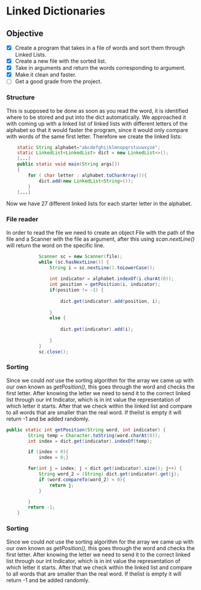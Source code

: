 # Linked Dictionaries

## Objective
- [x] Create a program that takes in a file of words and sort them through Linked Lists.
- [x] Create a new file with the sorted list.
- [x] Take in arguments and return the words corresponding to argument.
- [x] Make it clean and faster.
- [ ] Get a good grade from the project.

### Structure 
This is supposed to be done as soon as you read the word, it is identified where to be stored and put into the dict automatically.
We approached it with coming up with a linked list of linked lists with different letters of the alphabet so that it would faster the program, since it would only compare with words of the same first letter.
Therefore we create the linked lists:

```java
    static String alphabet="abcdefghijklmnopqrstuvwxyzé";
    static LinkedList<LinkedList> dict = new LinkedList<>();
    [...]
    public static void main(String args[])
    {
        for ( char letter : alphabet.toCharArray()){
            dict.add(new LinkedList<String>());
        }
    [...]
```
Now we have 27 different linked lists for each starter letter in the alphabet.

### File reader
In order to read the file we need to create an object File with the path of the file and a Scanner with the file as argument, after this using *scan.nextLine()* will return the word on the specific line.
```java
            Scanner sc = new Scanner(file);
            while (sc.hasNextLine()) {
                String i = sc.nextLine().toLowerCase();
                
                int indicator = alphabet.indexOf(i.charAt(0));
                int position = getPosition(i, indicator);
                if(position != -1) {
                
                    dict.get(indicator).add(position, i);
                    
                }
                else {
                
                    dict.get(indicator).add(i);
                    
                }
            }
            sc.close();
```
### Sorting 
Since we could *not* use the sorting algorithm for the array we came up with our own known as *getPosition()*, this goes through the word and checks the first letter. After knowing the letter we need to send it to the correct linked list through our int Indicator, which is in int value the representation of which letter it starts. After that we check within the linked list and compare to all words that are smaller than the real word. If thelist is empty it will return -1 and be added randomly.
```java
public static int getPosition(String word, int indicator) {
        String temp = Character.toString(word.charAt(0));
        int index = dict.get(indicator).indexOf(temp);

        if (index < 0){
            index = 0;}

        for(int j = index; j < dict.get(indicator).size(); j++) {
            String word_2 = (String) dict.get(indicator).get(j);
            if (word.compareTo(word_2) < 0){
                return j;
            }

        }
        return -1;
    }
```
### Sorting 
Since we could *not* use the sorting algorithm for the array we came up with our own known as *getPosition()*, this goes through the word and checks the first letter. After knowing the letter we need to send it to the correct linked list through our int Indicator, which is in int value the representation of which letter it starts. After that we check within the linked list and compare to all words that are smaller than the real word. If thelist is empty it will return -1 and be added randomly.





